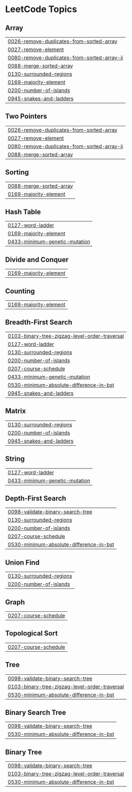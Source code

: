 <!---LeetCode Topics Start-->
# LeetCode Topics
## Array
|  |
| ------- |
| [0026-remove-duplicates-from-sorted-array](https://github.com/Shalini-lodhi/data-structure-algorithm/tree/master/0026-remove-duplicates-from-sorted-array) |
| [0027-remove-element](https://github.com/Shalini-lodhi/data-structure-algorithm/tree/master/0027-remove-element) |
| [0080-remove-duplicates-from-sorted-array-ii](https://github.com/Shalini-lodhi/data-structure-algorithm/tree/master/0080-remove-duplicates-from-sorted-array-ii) |
| [0088-merge-sorted-array](https://github.com/Shalini-lodhi/data-structure-algorithm/tree/master/0088-merge-sorted-array) |
| [0130-surrounded-regions](https://github.com/Shalini-lodhi/data-structure-algorithm/tree/master/0130-surrounded-regions) |
| [0169-majority-element](https://github.com/Shalini-lodhi/data-structure-algorithm/tree/master/0169-majority-element) |
| [0200-number-of-islands](https://github.com/Shalini-lodhi/data-structure-algorithm/tree/master/0200-number-of-islands) |
| [0945-snakes-and-ladders](https://github.com/Shalini-lodhi/data-structure-algorithm/tree/master/0945-snakes-and-ladders) |
## Two Pointers
|  |
| ------- |
| [0026-remove-duplicates-from-sorted-array](https://github.com/Shalini-lodhi/data-structure-algorithm/tree/master/0026-remove-duplicates-from-sorted-array) |
| [0027-remove-element](https://github.com/Shalini-lodhi/data-structure-algorithm/tree/master/0027-remove-element) |
| [0080-remove-duplicates-from-sorted-array-ii](https://github.com/Shalini-lodhi/data-structure-algorithm/tree/master/0080-remove-duplicates-from-sorted-array-ii) |
| [0088-merge-sorted-array](https://github.com/Shalini-lodhi/data-structure-algorithm/tree/master/0088-merge-sorted-array) |
## Sorting
|  |
| ------- |
| [0088-merge-sorted-array](https://github.com/Shalini-lodhi/data-structure-algorithm/tree/master/0088-merge-sorted-array) |
| [0169-majority-element](https://github.com/Shalini-lodhi/data-structure-algorithm/tree/master/0169-majority-element) |
## Hash Table
|  |
| ------- |
| [0127-word-ladder](https://github.com/Shalini-lodhi/data-structure-algorithm/tree/master/0127-word-ladder) |
| [0169-majority-element](https://github.com/Shalini-lodhi/data-structure-algorithm/tree/master/0169-majority-element) |
| [0433-minimum-genetic-mutation](https://github.com/Shalini-lodhi/data-structure-algorithm/tree/master/0433-minimum-genetic-mutation) |
## Divide and Conquer
|  |
| ------- |
| [0169-majority-element](https://github.com/Shalini-lodhi/data-structure-algorithm/tree/master/0169-majority-element) |
## Counting
|  |
| ------- |
| [0169-majority-element](https://github.com/Shalini-lodhi/data-structure-algorithm/tree/master/0169-majority-element) |
## Breadth-First Search
|  |
| ------- |
| [0103-binary-tree-zigzag-level-order-traversal](https://github.com/Shalini-lodhi/data-structure-algorithm/tree/master/0103-binary-tree-zigzag-level-order-traversal) |
| [0127-word-ladder](https://github.com/Shalini-lodhi/data-structure-algorithm/tree/master/0127-word-ladder) |
| [0130-surrounded-regions](https://github.com/Shalini-lodhi/data-structure-algorithm/tree/master/0130-surrounded-regions) |
| [0200-number-of-islands](https://github.com/Shalini-lodhi/data-structure-algorithm/tree/master/0200-number-of-islands) |
| [0207-course-schedule](https://github.com/Shalini-lodhi/data-structure-algorithm/tree/master/0207-course-schedule) |
| [0433-minimum-genetic-mutation](https://github.com/Shalini-lodhi/data-structure-algorithm/tree/master/0433-minimum-genetic-mutation) |
| [0530-minimum-absolute-difference-in-bst](https://github.com/Shalini-lodhi/data-structure-algorithm/tree/master/0530-minimum-absolute-difference-in-bst) |
| [0945-snakes-and-ladders](https://github.com/Shalini-lodhi/data-structure-algorithm/tree/master/0945-snakes-and-ladders) |
## Matrix
|  |
| ------- |
| [0130-surrounded-regions](https://github.com/Shalini-lodhi/data-structure-algorithm/tree/master/0130-surrounded-regions) |
| [0200-number-of-islands](https://github.com/Shalini-lodhi/data-structure-algorithm/tree/master/0200-number-of-islands) |
| [0945-snakes-and-ladders](https://github.com/Shalini-lodhi/data-structure-algorithm/tree/master/0945-snakes-and-ladders) |
## String
|  |
| ------- |
| [0127-word-ladder](https://github.com/Shalini-lodhi/data-structure-algorithm/tree/master/0127-word-ladder) |
| [0433-minimum-genetic-mutation](https://github.com/Shalini-lodhi/data-structure-algorithm/tree/master/0433-minimum-genetic-mutation) |
## Depth-First Search
|  |
| ------- |
| [0098-validate-binary-search-tree](https://github.com/Shalini-lodhi/data-structure-algorithm/tree/master/0098-validate-binary-search-tree) |
| [0130-surrounded-regions](https://github.com/Shalini-lodhi/data-structure-algorithm/tree/master/0130-surrounded-regions) |
| [0200-number-of-islands](https://github.com/Shalini-lodhi/data-structure-algorithm/tree/master/0200-number-of-islands) |
| [0207-course-schedule](https://github.com/Shalini-lodhi/data-structure-algorithm/tree/master/0207-course-schedule) |
| [0530-minimum-absolute-difference-in-bst](https://github.com/Shalini-lodhi/data-structure-algorithm/tree/master/0530-minimum-absolute-difference-in-bst) |
## Union Find
|  |
| ------- |
| [0130-surrounded-regions](https://github.com/Shalini-lodhi/data-structure-algorithm/tree/master/0130-surrounded-regions) |
| [0200-number-of-islands](https://github.com/Shalini-lodhi/data-structure-algorithm/tree/master/0200-number-of-islands) |
## Graph
|  |
| ------- |
| [0207-course-schedule](https://github.com/Shalini-lodhi/data-structure-algorithm/tree/master/0207-course-schedule) |
## Topological Sort
|  |
| ------- |
| [0207-course-schedule](https://github.com/Shalini-lodhi/data-structure-algorithm/tree/master/0207-course-schedule) |
## Tree
|  |
| ------- |
| [0098-validate-binary-search-tree](https://github.com/Shalini-lodhi/data-structure-algorithm/tree/master/0098-validate-binary-search-tree) |
| [0103-binary-tree-zigzag-level-order-traversal](https://github.com/Shalini-lodhi/data-structure-algorithm/tree/master/0103-binary-tree-zigzag-level-order-traversal) |
| [0530-minimum-absolute-difference-in-bst](https://github.com/Shalini-lodhi/data-structure-algorithm/tree/master/0530-minimum-absolute-difference-in-bst) |
## Binary Search Tree
|  |
| ------- |
| [0098-validate-binary-search-tree](https://github.com/Shalini-lodhi/data-structure-algorithm/tree/master/0098-validate-binary-search-tree) |
| [0530-minimum-absolute-difference-in-bst](https://github.com/Shalini-lodhi/data-structure-algorithm/tree/master/0530-minimum-absolute-difference-in-bst) |
## Binary Tree
|  |
| ------- |
| [0098-validate-binary-search-tree](https://github.com/Shalini-lodhi/data-structure-algorithm/tree/master/0098-validate-binary-search-tree) |
| [0103-binary-tree-zigzag-level-order-traversal](https://github.com/Shalini-lodhi/data-structure-algorithm/tree/master/0103-binary-tree-zigzag-level-order-traversal) |
| [0530-minimum-absolute-difference-in-bst](https://github.com/Shalini-lodhi/data-structure-algorithm/tree/master/0530-minimum-absolute-difference-in-bst) |
<!---LeetCode Topics End-->
